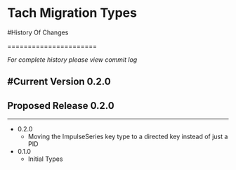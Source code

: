 Tach Migration Types
==================


#History Of Changes

======================

*For complete history please view commit log*

#Current Version 0.2.0
--------------------------


## Proposed Release 0.2.0
----------------------------
+ 0.2.0
  + Moving the ImpulseSeries key type to a directed key instead of just a PID
+ 0.1.0
  + Initial Types